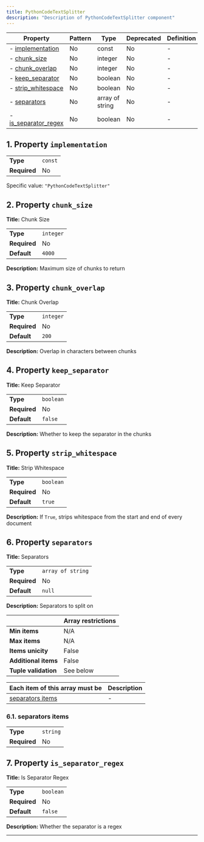 ```yaml
---
title: PythonCodeTextSplitter
description: "Description of PythonCodeTextSplitter component"
---
```

| Property                                     | Pattern | Type            | Deprecated | Definition | Title/Description  |
| -------------------------------------------- | ------- | --------------- | ---------- | ---------- | ------------------ |
| - [implementation](#implementation )         | No      | const           | No         | -          | -                  |
| - [chunk_size](#chunk_size )                 | No      | integer         | No         | -          | Chunk Size         |
| - [chunk_overlap](#chunk_overlap )           | No      | integer         | No         | -          | Chunk Overlap      |
| - [keep_separator](#keep_separator )         | No      | boolean         | No         | -          | Keep Separator     |
| - [strip_whitespace](#strip_whitespace )     | No      | boolean         | No         | -          | Strip Whitespace   |
| - [separators](#separators )                 | No      | array of string | No         | -          | Separators         |
| - [is_separator_regex](#is_separator_regex ) | No      | boolean         | No         | -          | Is Separator Regex |

## <a name="implementation"></a>1. Property `implementation`

|              |         |
| ------------ | ------- |
| **Type**     | `const` |
| **Required** | No      |

Specific value: `"PythonCodeTextSplitter"`

## <a name="chunk_size"></a>2. Property `chunk_size`

**Title:** Chunk Size

|              |           |
| ------------ | --------- |
| **Type**     | `integer` |
| **Required** | No        |
| **Default**  | `4000`    |

**Description:** Maximum size of chunks to return

## <a name="chunk_overlap"></a>3. Property `chunk_overlap`

**Title:** Chunk Overlap

|              |           |
| ------------ | --------- |
| **Type**     | `integer` |
| **Required** | No        |
| **Default**  | `200`     |

**Description:** Overlap in characters between chunks

## <a name="keep_separator"></a>4. Property `keep_separator`

**Title:** Keep Separator

|              |           |
| ------------ | --------- |
| **Type**     | `boolean` |
| **Required** | No        |
| **Default**  | `false`   |

**Description:** Whether to keep the separator in the chunks

## <a name="strip_whitespace"></a>5. Property `strip_whitespace`

**Title:** Strip Whitespace

|              |           |
| ------------ | --------- |
| **Type**     | `boolean` |
| **Required** | No        |
| **Default**  | `true`    |

**Description:** If `True`, strips whitespace from the start and end of every document

## <a name="separators"></a>6. Property `separators`

**Title:** Separators

|              |                   |
| ------------ | ----------------- |
| **Type**     | `array of string` |
| **Required** | No                |
| **Default**  | `null`            |

**Description:** Separators to split on

|                      | Array restrictions |
| -------------------- | ------------------ |
| **Min items**        | N/A                |
| **Max items**        | N/A                |
| **Items unicity**    | False              |
| **Additional items** | False              |
| **Tuple validation** | See below          |

| Each item of this array must be       | Description |
| ------------------------------------- | ----------- |
| [separators items](#separators_items) | -           |

### <a name="autogenerated_heading_2"></a>6.1. separators items

|              |          |
| ------------ | -------- |
| **Type**     | `string` |
| **Required** | No       |

## <a name="is_separator_regex"></a>7. Property `is_separator_regex`

**Title:** Is Separator Regex

|              |           |
| ------------ | --------- |
| **Type**     | `boolean` |
| **Required** | No        |
| **Default**  | `false`   |

**Description:** Whether the separator is a regex

----------------------------------------------------------------------------------------------------------------------------
